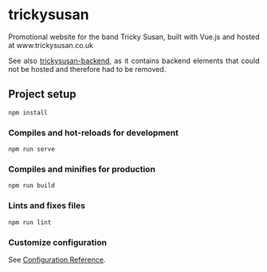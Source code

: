 # trickysusan
<p align="justify">
Promotional website for the band Tricky Susan, built with Vue.js and hosted at www.trickysusan.co.uk </p>
<p align="justify">
See also <a href="https://github.com/CodeKrakken/trickysusan-backend">trickysusan-backend</a>, as it contains backend elements that could not be hosted and therefore had to be removed. </p>

## Project setup
```
npm install
```

### Compiles and hot-reloads for development
```
npm run serve
```

### Compiles and minifies for production
```
npm run build
```

### Lints and fixes files
```
npm run lint
```

### Customize configuration
See [Configuration Reference](https://cli.vuejs.org/config/).
